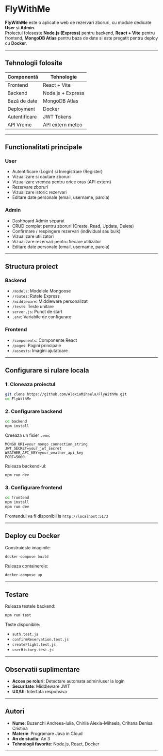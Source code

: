 # FlyWithMe

**FlyWithMe** este o aplicatie web de rezervari zboruri, cu module dedicate **User** si **Admin**.  
Proiectul foloseste **Node.js (Express)** pentru backend, **React + Vite** pentru frontend, **MongoDB Atlas** pentru baza de date si este pregatit pentru deploy cu **Docker**.

---

## Tehnologii folosite

| Componentă     | Tehnologie         |
| --------------- | ------------------ |
| Frontend        | React + Vite        |
| Backend         | Node.js + Express   |
| Bază de date    | MongoDB Atlas       |
| Deployment      | Docker              |
| Autentificare   | JWT Tokens          |
| API Vreme       | API extern meteo    |

---

## Functionalitati principale

### User
- Autentificare (Login) si Inregistrare (Register)
- Vizualizare si cautare zboruri
- Vizualizare vremea pentru orice oras (API extern)
- Rezervare zboruri
- Vizualizare istoric rezervari
- Editare date personale (email, username, parola)

### Admin
- Dashboard Admin separat
- CRUD complet pentru zboruri (Create, Read, Update, Delete)
- Confirmare / respingere rezervari (individual sau bulk)
- Vizualizare utilizatori
- Vizualizare rezervari pentru fiecare utilizator
- Editare date personale (email, username, parola)

---

## Structura proiect

### Backend
- `/models`: Modelele Mongoose
- `/routes`: Rutele Express
- `/middleware`: Middleware personalizat
- `/tests`: Teste unitare
- `server.js`: Punct de start
- `.env`: Variabile de configurare

### Frontend
- `/components`: Componente React
- `/pages`: Pagini principale
- `/assests`: Imagini ajutatoare

---

## Configurare si rulare locala

### 1. Cloneaza proiectul
```bash
git clone https://github.com/AlexiaMihaela/FlyWithMe.git
cd FlyWithMe
```

### 2. Configurare backend
```bash
cd backend
npm install
```
Creeaza un fisier `.env`:
```env
MONGO_URI=your_mongo_connection_string
JWT_SECRET=your_jwt_secret
WEATHER_API_KEY=your_weather_api_key
PORT=5000
```
Ruleaza backend-ul:
```bash
npm run dev
```

### 3. Configurare frontend
```bash
cd frontend
npm install
npm run dev
```
Frontendul va fi disponibil la `http://localhost:5173`

---

## Deploy cu Docker

Construieste imaginile:
```bash
docker-compose build
```

Ruleaza containerele:
```bash
docker-compose up
```

---

## Testare

Ruleaza testele backend:
```bash
npm run test
```

Teste disponibile:
- `auth.test.js`
- `confirmReservation.test.js`
- `createFlight.test.js`
- `userHistory.test.js`

---

## Observatii suplimentare
- **Acces pe roluri**: Detectare automata admin/user la login
- **Securitate**: Middleware JWT
- **UX/UI**: Interfata responsiva

---

## Autori
- **Nume**: Buzenchi Andreea-Iulia, Chirila Alexia-Mihaela, Crihana Denisa Cristina
- **Materie**: Programare Java in Cloud
- **An de studiu**:  An 3
- **Tehnologii favorite**: Node.js, React, Docker

---

